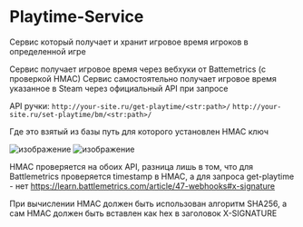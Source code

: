 # Playtime-Service

Сервис который получает и хранит игровое время игроков в определенной игре

Сервис получает игровое время через вебхуки от Battemetrics (с проверкой HMAC)
Сервис самостоятельно получает игровое время указанное в Steam через официальный API при запросе

API ручки:
```http://your-site.ru/get-playtime/<str:path>/```
```http://your-site.ru/set-playtime/bm/<str:path>/```

Где <path> это взятый из базы путь для которого установлен HMAC ключ

![изображение](https://github.com/user-attachments/assets/a2c3d8b9-06df-40cf-8c56-fb29db063001)
![изображение](https://github.com/user-attachments/assets/113a3a73-4d0d-47f9-91ef-f31d7edcff75)

HMAC проверяется на обоих API, разница лишь в том, что для Battlemetrics проверяется timestamp в HMAC, а для запроса get-playtime - нет
https://learn.battlemetrics.com/article/47-webhooks#x-signature

При вычислении HMAC должен быть использован алгоритм SHA256, а сам HMAC должен быть вставлен как hex в заголовок X-SIGNATURE
